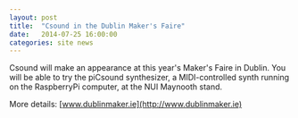 ```yaml
---
layout: post
title:  "Csound in the Dublin Maker's Faire"
date:   2014-07-25 16:00:00
categories: site news 
---
```


Csound will make an appearance at this year's Maker's Faire in
Dublin. You will be able to try the piCsound synthesizer, a
MIDI-controlled synth running on the RaspberryPi computer,
at the NUI Maynooth stand.

More details: [www.dublinmaker.ie](http://www.dublinmaker.ie)

